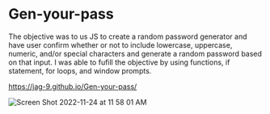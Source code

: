 # Gen-your-pass
The objective was to us JS to create a random password generator and  have user confirm whether or not to include lowercase, uppercase, numeric, and/or special characters and generate a random password based on that input. I was able to fufill the objective by using functions, if statement, for loops, and window prompts. 

https://jag-9.github.io/Gen-your-pass/

![Screen Shot 2022-11-24 at 11 58 01 AM](https://user-images.githubusercontent.com/114774369/203836633-f37c6b8d-b4d3-47e1-b5d2-9b563c44d519.png)
